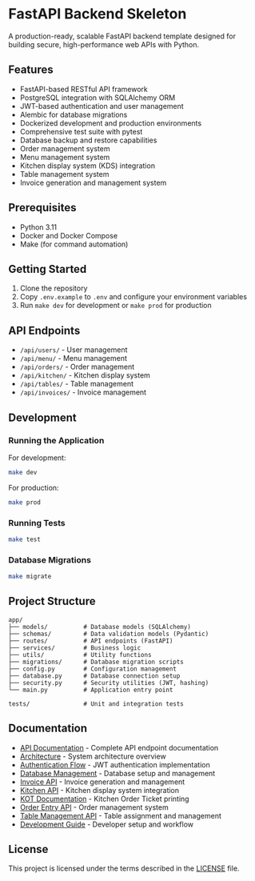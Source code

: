 # FastAPI Backend Skeleton

A production-ready, scalable FastAPI backend template designed for building secure, high-performance web APIs with Python.

## Features

- FastAPI-based RESTful API framework
- PostgreSQL integration with SQLAlchemy ORM
- JWT-based authentication and user management
- Alembic for database migrations
- Dockerized development and production environments
- Comprehensive test suite with pytest
- Database backup and restore capabilities
- Order management system
- Menu management system
- Kitchen display system (KDS) integration
- Table management system
- Invoice generation and management system

## Prerequisites

- Python 3.11
- Docker and Docker Compose
- Make (for command automation)

## Getting Started

1. Clone the repository
2. Copy `.env.example` to `.env` and configure your environment variables
3. Run `make dev` for development or `make prod` for production

## API Endpoints

- `/api/users/` - User management
- `/api/menu/` - Menu management
- `/api/orders/` - Order management
- `/api/kitchen/` - Kitchen display system
- `/api/tables/` - Table management
- `/api/invoices/` - Invoice management

## Development

### Running the Application

For development:
```bash
make dev
```

For production:
```bash
make prod
```

### Running Tests

```bash
make test
```

### Database Migrations

```bash
make migrate
```

## Project Structure

```
app/
├── models/          # Database models (SQLAlchemy)
├── schemas/         # Data validation models (Pydantic)
├── routes/          # API endpoints (FastAPI)
├── services/        # Business logic
├── utils/           # Utility functions
├── migrations/      # Database migration scripts
├── config.py        # Configuration management
├── database.py      # Database connection setup
├── security.py      # Security utilities (JWT, hashing)
└── main.py          # Application entry point

tests/               # Unit and integration tests
```

## Documentation

- [API Documentation](API_DOCUMENTATION.md) - Complete API endpoint documentation
- [Architecture](ARCHITECTURE.md) - System architecture overview
- [Authentication Flow](AUTH_FLOW.md) - JWT authentication implementation
- [Database Management](DATABASE.md) - Database setup and management
- [Invoice API](INVOICE_API.md) - Invoice generation and management
- [Kitchen API](KITCHEN_API.md) - Kitchen display system integration
- [KOT Documentation](KOT.md) - Kitchen Order Ticket printing
- [Order Entry API](ORDER_ENTRY_API.md) - Order management system
- [Table Management API](TABLE_MANAGEMENT_API.md) - Table assignment and management
- [Development Guide](DEVELOPMENT_GUIDE.md) - Developer setup and workflow

## License

This project is licensed under the terms described in the [LICENSE](LICENSE) file.